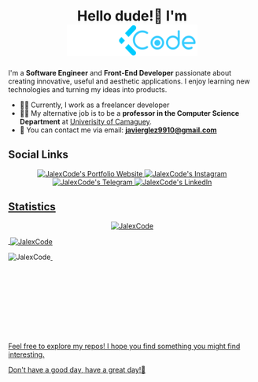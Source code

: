 # <div align="center">Hello dude!👋 I'm </div><div align="center"><img src="https://github.com/JalexCode/JalexCode/blob/main/jalex.png?raw=true" alt="JalexCode logo" style="height: 4rem"/></div>

I'm a **Software Engineer** and **Front-End Developer** passionate about creating innovative, useful and aesthetic applications. I enjoy learning new technologies and turning my ideas into products.

- 👨‍💻 Currently, I work as a freelancer developer
- 👨‍🏫 My alternative job is to be a **professor in the Computer Science Department** at [Univerisity of Camaguey](https://www.reduc.edu.cu).
- 📧 You can contact me via email: **javierglez9910@gmail.com**

## Social Links

<p align="center">
  <a href="https://jalexcode.github.io/">
    <img src="https://img.shields.io/badge/Website-indigo?style=flat&logo=github" alt="JalexCode's Portfolio Website" style="height: 2rem"/>
  </a>
  <a href="https://www.instagram.com/its_el_javy/">
    <img src="https://img.shields.io/badge/-Instagram-DC143C?logo=instagram&logoColor=white&style=flat" alt="JalexCode's Instagram" style="height: 2rem"/>
  </a>
  <a href="https://t.me/jalexcode">
    <img src="https://img.shields.io/badge/-Telegram-4682B4?logo=telegram&logoColor=white&style=flat" alt="JalexCode's Telegram" style="height: 2rem"/>
  </a>
    <a href="https://www.linkedin.com/in/javier-alejandro-gonz%C3%A1lez-casellas-050882181/">
    <img src="https://img.shields.io/badge/-LinkedIn-191970?logo=linkedin&logoColor=white&style=flat" alt="JalexCode's LinkedIn" style="height: 2rem"/>
<!--   </a>
    <a href="">
    <img src="https://img.shields.io/badge/-blue?label=My%20Website&logo=mail&style=social" alt="Personal website" style="height: 2rem"/>
  </a> -->
</p>

## Statistics

<picture style="display: flex; felx-direction: row; justify-content: center">
    <img src="https://github-readme-stats.vercel.app/api/top-langs/?username=JalexCode&layout=pie" alt="JalexCode"/>
</picture>

<p>
  &nbsp;<img align="center" src="https://github-readme-stats.vercel.app/api?username=JalexCode&show_icons=true" alt="JalexCode" />
</p>

<p>
  &nbsp;<img align="left" src="https://github-readme-streak-stats.herokuapp.com/?user=JalexCode" alt="JalexCode" />
</p>

<br><br><br><br><br><br><br><br>

Feel free to explore my repos! I hope you find something you might find interesting.

Don't have a good day, have a great day!🙌
